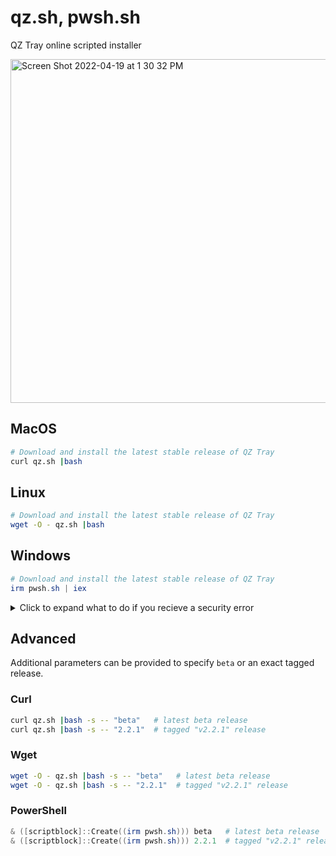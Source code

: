 # qz.sh, pwsh.sh
QZ Tray online scripted installer

<img width="550" alt="Screen Shot 2022-04-19 at 1 30 32 PM" src="https://user-images.githubusercontent.com/6345473/164061886-7f9fac10-3f40-483c-9f1f-031bd88acea1.png">

## MacOS

```bash
# Download and install the latest stable release of QZ Tray
curl qz.sh |bash
```

## Linux

```bash
# Download and install the latest stable release of QZ Tray
wget -O - qz.sh |bash
```

## Windows

```powershell
# Download and install the latest stable release of QZ Tray
irm pwsh.sh | iex
```

<details>
<summary>Click to expand what to do if you recieve a security error</summary>

```powershell
# Optional: Needed to run a remote script the first time
Set-ExecutionPolicy RemoteSigned -Scope CurrentUser
```
</details>
   

## Advanced

Additional parameters can be provided to specify `beta` or an exact tagged release.

### Curl
```bash
curl qz.sh |bash -s -- "beta"   # latest beta release
curl qz.sh |bash -s -- "2.2.1"  # tagged "v2.2.1" release
```

### Wget
```bash
wget -O - qz.sh |bash -s -- "beta"   # latest beta release
wget -O - qz.sh |bash -s -- "2.2.1"  # tagged "v2.2.1" release
```

### PowerShell
```powershell
& ([scriptblock]::Create((irm pwsh.sh))) beta   # latest beta release
& ([scriptblock]::Create((irm pwsh.sh))) 2.2.1  # tagged "v2.2.1" release
```
